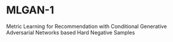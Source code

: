 # MLGAN-1
Metric Learning for Recommendation with Conditional Generative Adversarial Networks based Hard Negative Samples
